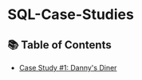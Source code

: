 # SQL-Case-Studies

## 📚 Table of Contents
- [Case Study #1: Danny's Diner](#case-study-1-dannys-diner)
